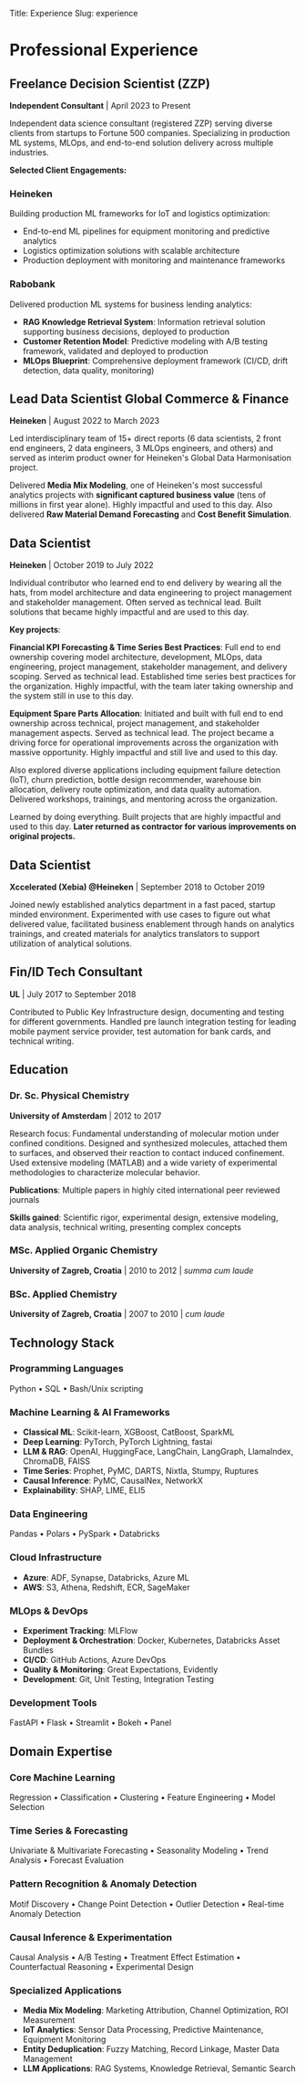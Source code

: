 Title: Experience
Slug: experience

# Professional Experience

## Freelance Decision Scientist (ZZP)
**Independent Consultant** | April 2023 to Present

Independent data science consultant (registered ZZP) serving diverse clients from startups to Fortune 500 companies. Specializing in production ML systems, MLOps, and end-to-end solution delivery across multiple industries.

**Selected Client Engagements:**

### Heineken
Building production ML frameworks for IoT and logistics optimization:
- End-to-end ML pipelines for equipment monitoring and predictive analytics
- Logistics optimization solutions with scalable architecture
- Production deployment with monitoring and maintenance frameworks

### Rabobank
Delivered production ML systems for business lending analytics:
- **RAG Knowledge Retrieval System**: Information retrieval solution supporting business decisions, deployed to production
- **Customer Retention Model**: Predictive modeling with A/B testing framework, validated and deployed to production
- **MLOps Blueprint**: Comprehensive deployment framework (CI/CD, drift detection, data quality, monitoring)

## Lead Data Scientist Global Commerce & Finance
**Heineken** | August 2022 to March 2023

Led interdisciplinary team of 15+ direct reports (6 data scientists, 2 front end engineers, 2 data engineers, 3 MLOps engineers, and others) and served as interim product owner for Heineken's Global Data Harmonisation project.

Delivered **Media Mix Modeling**, one of Heineken's most successful analytics projects with **significant captured business value** (tens of millions in first year alone). Highly impactful and used to this day. Also delivered **Raw Material Demand Forecasting** and **Cost Benefit Simulation**.

## Data Scientist
**Heineken** | October 2019 to July 2022

Individual contributor who learned end to end delivery by wearing all the hats, from model architecture and data engineering to project management and stakeholder management. Often served as technical lead. Built solutions that became highly impactful and are used to this day.

**Key projects**:

**Financial KPI Forecasting & Time Series Best Practices**: Full end to end ownership covering model architecture, development, MLOps, data engineering, project management, stakeholder management, and delivery scoping. Served as technical lead. Established time series best practices for the organization. Highly impactful, with the team later taking ownership and the system still in use to this day.

**Equipment Spare Parts Allocation**: Initiated and built with full end to end ownership across technical, project management, and stakeholder management aspects. Served as technical lead. The project became a driving force for operational improvements across the organization with massive opportunity. Highly impactful and still live and used to this day.

Also explored diverse applications including equipment failure detection (IoT), churn prediction, bottle design recommender, warehouse bin allocation, delivery route optimization, and data quality automation. Delivered workshops, trainings, and mentoring across the organization.

Learned by doing everything. Built projects that are highly impactful and used to this day. **Later returned as contractor for various improvements on original projects.**

## Data Scientist
**Xccelerated (Xebia) @Heineken** | September 2018 to October 2019

Joined newly established analytics department in a fast paced, startup minded environment. Experimented with use cases to figure out what delivered value, facilitated business enablement through hands on analytics trainings, and created materials for analytics translators to support utilization of analytical solutions.

## Fin/ID Tech Consultant
**UL** | July 2017 to September 2018

Contributed to Public Key Infrastructure design, documenting and testing for different governments. Handled pre launch integration testing for leading mobile payment service provider, test automation for bank cards, and technical writing.



## Education

### Dr. Sc. Physical Chemistry
**University of Amsterdam** | 2012 to 2017

Research focus: Fundamental understanding of molecular motion under confined conditions. Designed and synthesized molecules, attached them to surfaces, and observed their reaction to contact induced confinement. Used extensive modeling (MATLAB) and a wide variety of experimental methodologies to characterize molecular behavior.

**Publications**: Multiple papers in highly cited international peer reviewed journals

**Skills gained**: Scientific rigor, experimental design, extensive modeling, data analysis, technical writing, presenting complex concepts

### MSc. Applied Organic Chemistry
**University of Zagreb, Croatia** | 2010 to 2012 | *summa cum laude*

### BSc. Applied Chemistry
**University of Zagreb, Croatia** | 2007 to 2010 | *cum laude*



## Technology Stack

### Programming Languages
Python • SQL • Bash/Unix scripting

### Machine Learning & AI Frameworks
- **Classical ML**: Scikit-learn, XGBoost, CatBoost, SparkML
- **Deep Learning**: PyTorch, PyTorch Lightning, fastai
- **LLM & RAG**: OpenAI, HuggingFace, LangChain, LangGraph, LlamaIndex, ChromaDB, FAISS
- **Time Series**: Prophet, PyMC, DARTS, Nixtla, Stumpy, Ruptures
- **Causal Inference**: PyMC, CausalNex, NetworkX
- **Explainability**: SHAP, LIME, ELI5

### Data Engineering
Pandas • Polars • PySpark • Databricks

### Cloud Infrastructure
- **Azure**: ADF, Synapse, Databricks, Azure ML
- **AWS**: S3, Athena, Redshift, ECR, SageMaker

### MLOps & DevOps
- **Experiment Tracking**: MLFlow
- **Deployment & Orchestration**: Docker, Kubernetes, Databricks Asset Bundles
- **CI/CD**: GitHub Actions, Azure DevOps
- **Quality & Monitoring**: Great Expectations, Evidently
- **Development**: Git, Unit Testing, Integration Testing

### Development Tools
FastAPI • Flask • Streamlit • Bokeh • Panel



## Domain Expertise

### Core Machine Learning
Regression • Classification • Clustering • Feature Engineering • Model Selection

### Time Series & Forecasting
Univariate & Multivariate Forecasting • Seasonality Modeling • Trend Analysis • Forecast Evaluation

### Pattern Recognition & Anomaly Detection
Motif Discovery • Change Point Detection • Outlier Detection • Real-time Anomaly Detection

### Causal Inference & Experimentation
Causal Analysis • A/B Testing • Treatment Effect Estimation • Counterfactual Reasoning • Experimental Design

### Specialized Applications
- **Media Mix Modeling**: Marketing Attribution, Channel Optimization, ROI Measurement
- **IoT Analytics**: Sensor Data Processing, Predictive Maintenance, Equipment Monitoring
- **Entity Deduplication**: Fuzzy Matching, Record Linkage, Master Data Management
- **LLM Applications**: RAG Systems, Knowledge Retrieval, Semantic Search
